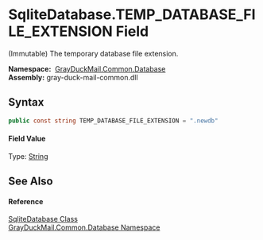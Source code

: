 SqliteDatabase.TEMP_DATABASE_FILE_EXTENSION Field
=================================================
(Immutable) The temporary database file extension.

  **Namespace:**  [GrayDuckMail.Common.Database][1]  
  **Assembly:** gray-duck-mail-common.dll

Syntax
------

```csharp
public const string TEMP_DATABASE_FILE_EXTENSION = ".newdb"
```

#### Field Value
Type: [String][2]

See Also
--------

#### Reference
[SqliteDatabase Class][3]  
[GrayDuckMail.Common.Database Namespace][1]  

[1]: ../README.md
[2]: https://docs.microsoft.com/dotnet/api/system.string
[3]: README.md